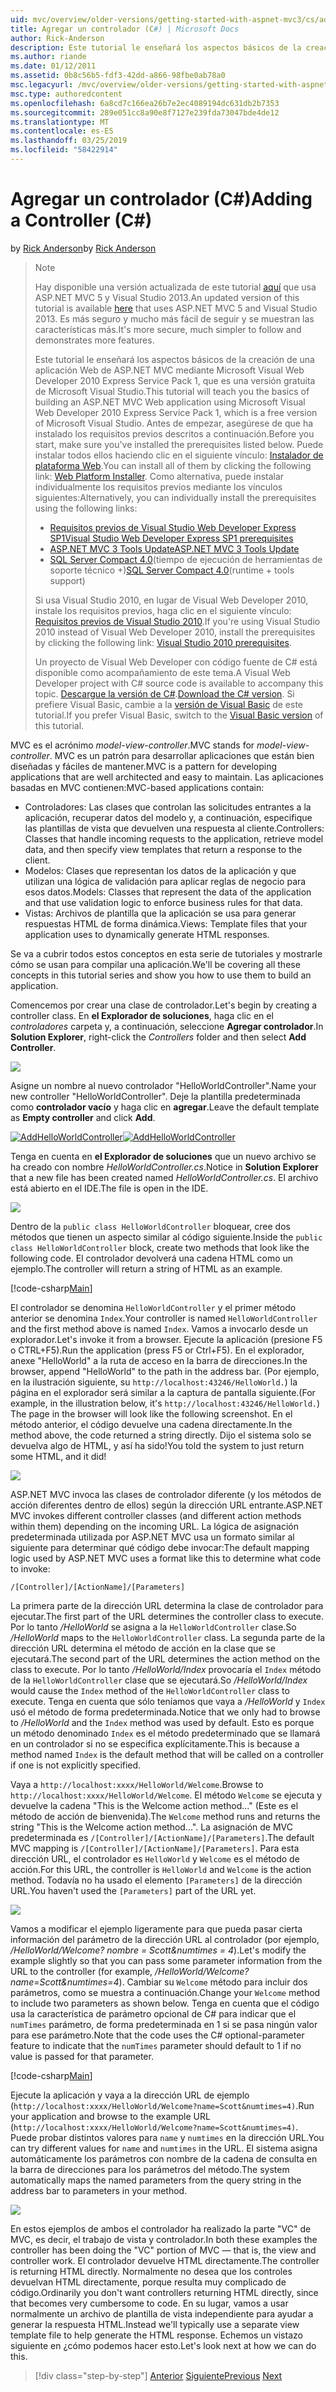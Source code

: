 ```yaml
---
uid: mvc/overview/older-versions/getting-started-with-aspnet-mvc3/cs/adding-a-controller
title: Agregar un controlador (C#) | Microsoft Docs
author: Rick-Anderson
description: Este tutorial le enseñará los aspectos básicos de la creación de una aplicación Web de ASP.NET MVC mediante Microsoft Visual Web Developer 2010 Express Service Pack 1, que creo...
ms.author: riande
ms.date: 01/12/2011
ms.assetid: 0b8c56b5-fdf3-42dd-a866-98fbe0ab78a0
msc.legacyurl: /mvc/overview/older-versions/getting-started-with-aspnet-mvc3/cs/adding-a-controller
msc.type: authoredcontent
ms.openlocfilehash: 6a8cd7c166ea26b7e2ec4089194dc631db2b7353
ms.sourcegitcommit: 289e051cc8a90e8f7127e239fda73047bde4de12
ms.translationtype: MT
ms.contentlocale: es-ES
ms.lasthandoff: 03/25/2019
ms.locfileid: "58422914"
---
```

<a name="adding-a-controller-c"></a><span data-ttu-id="d1202-103">Agregar un controlador (C#)</span><span class="sxs-lookup"><span data-stu-id="d1202-103">Adding a Controller (C#)</span></span>
====================
<span data-ttu-id="d1202-104">by [Rick Anderson]((https://twitter.com/RickAndMSFT))</span><span class="sxs-lookup"><span data-stu-id="d1202-104">by [Rick Anderson]((https://twitter.com/RickAndMSFT))</span></span>

> > [!NOTE]
> > <span data-ttu-id="d1202-105">Hay disponible una versión actualizada de este tutorial [aquí](../../../getting-started/introduction/getting-started.md) que usa ASP.NET MVC 5 y Visual Studio 2013.</span><span class="sxs-lookup"><span data-stu-id="d1202-105">An updated version of this tutorial is available [here](../../../getting-started/introduction/getting-started.md) that uses ASP.NET MVC 5 and Visual Studio 2013.</span></span> <span data-ttu-id="d1202-106">Es más seguro y mucho más fácil de seguir y se muestran las características más.</span><span class="sxs-lookup"><span data-stu-id="d1202-106">It's more secure, much simpler to follow and demonstrates more features.</span></span>
> 
> 
> <span data-ttu-id="d1202-107">Este tutorial le enseñará los aspectos básicos de la creación de una aplicación Web de ASP.NET MVC mediante Microsoft Visual Web Developer 2010 Express Service Pack 1, que es una versión gratuita de Microsoft Visual Studio.</span><span class="sxs-lookup"><span data-stu-id="d1202-107">This tutorial will teach you the basics of building an ASP.NET MVC Web application using Microsoft Visual Web Developer 2010 Express Service Pack 1, which is a free version of Microsoft Visual Studio.</span></span> <span data-ttu-id="d1202-108">Antes de empezar, asegúrese de que ha instalado los requisitos previos descritos a continuación.</span><span class="sxs-lookup"><span data-stu-id="d1202-108">Before you start, make sure you've installed the prerequisites listed below.</span></span> <span data-ttu-id="d1202-109">Puede instalar todos ellos haciendo clic en el siguiente vínculo: [Instalador de plataforma Web](https://www.microsoft.com/web/gallery/install.aspx?appid=VWD2010SP1Pack).</span><span class="sxs-lookup"><span data-stu-id="d1202-109">You can install all of them by clicking the following link: [Web Platform Installer](https://www.microsoft.com/web/gallery/install.aspx?appid=VWD2010SP1Pack).</span></span> <span data-ttu-id="d1202-110">Como alternativa, puede instalar individualmente los requisitos previos mediante los vínculos siguientes:</span><span class="sxs-lookup"><span data-stu-id="d1202-110">Alternatively, you can individually install the prerequisites using the following links:</span></span>
> 
> - [<span data-ttu-id="d1202-111">Requisitos previos de Visual Studio Web Developer Express SP1</span><span class="sxs-lookup"><span data-stu-id="d1202-111">Visual Studio Web Developer Express SP1 prerequisites</span></span>](https://www.microsoft.com/web/gallery/install.aspx?appid=VWD2010SP1Pack)
> - [<span data-ttu-id="d1202-112">ASP.NET MVC 3 Tools Update</span><span class="sxs-lookup"><span data-stu-id="d1202-112">ASP.NET MVC 3 Tools Update</span></span>](https://www.microsoft.com/web/gallery/install.aspx?appsxml=&amp;appid=MVC3)
> - <span data-ttu-id="d1202-113">[SQL Server Compact 4.0](https://www.microsoft.com/web/gallery/install.aspx?appid=SQLCE;SQLCEVSTools_4_0)(tiempo de ejecución de herramientas de soporte técnico +)</span><span class="sxs-lookup"><span data-stu-id="d1202-113">[SQL Server Compact 4.0](https://www.microsoft.com/web/gallery/install.aspx?appid=SQLCE;SQLCEVSTools_4_0)(runtime + tools support)</span></span>
> 
> <span data-ttu-id="d1202-114">Si usa Visual Studio 2010, en lugar de Visual Web Developer 2010, instale los requisitos previos, haga clic en el siguiente vínculo: [Requisitos previos de Visual Studio 2010](https://www.microsoft.com/web/gallery/install.aspx?appsxml=&amp;appid=VS2010SP1Pack).</span><span class="sxs-lookup"><span data-stu-id="d1202-114">If you're using Visual Studio 2010 instead of Visual Web Developer 2010, install the prerequisites by clicking the following link: [Visual Studio 2010 prerequisites](https://www.microsoft.com/web/gallery/install.aspx?appsxml=&amp;appid=VS2010SP1Pack).</span></span>
> 
> <span data-ttu-id="d1202-115">Un proyecto de Visual Web Developer con código fuente de C# está disponible como acompañamiento de este tema.</span><span class="sxs-lookup"><span data-stu-id="d1202-115">A Visual Web Developer project with C# source code is available to accompany this topic.</span></span> <span data-ttu-id="d1202-116">[Descargue la versión de C#](https://code.msdn.microsoft.com/Introduction-to-MVC-3-10d1b098).</span><span class="sxs-lookup"><span data-stu-id="d1202-116">[Download the C# version](https://code.msdn.microsoft.com/Introduction-to-MVC-3-10d1b098).</span></span> <span data-ttu-id="d1202-117">Si prefiere Visual Basic, cambie a la [versión de Visual Basic](../vb/intro-to-aspnet-mvc-3.md) de este tutorial.</span><span class="sxs-lookup"><span data-stu-id="d1202-117">If you prefer Visual Basic, switch to the [Visual Basic version](../vb/intro-to-aspnet-mvc-3.md) of this tutorial.</span></span>


<span data-ttu-id="d1202-118">MVC es el acrónimo *model-view-controller*.</span><span class="sxs-lookup"><span data-stu-id="d1202-118">MVC stands for *model-view-controller*.</span></span> <span data-ttu-id="d1202-119">MVC es un patrón para desarrollar aplicaciones que están bien diseñadas y fáciles de mantener.</span><span class="sxs-lookup"><span data-stu-id="d1202-119">MVC is a pattern for developing applications that are well architected and easy to maintain.</span></span> <span data-ttu-id="d1202-120">Las aplicaciones basadas en MVC contienen:</span><span class="sxs-lookup"><span data-stu-id="d1202-120">MVC-based applications contain:</span></span>

- <span data-ttu-id="d1202-121">Controladores: Las clases que controlan las solicitudes entrantes a la aplicación, recuperar datos del modelo y, a continuación, especifique las plantillas de vista que devuelven una respuesta al cliente.</span><span class="sxs-lookup"><span data-stu-id="d1202-121">Controllers: Classes that handle incoming requests to the application, retrieve model data, and then specify view templates that return a response to the client.</span></span>
- <span data-ttu-id="d1202-122">Modelos: Clases que representan los datos de la aplicación y que utilizan una lógica de validación para aplicar reglas de negocio para esos datos.</span><span class="sxs-lookup"><span data-stu-id="d1202-122">Models: Classes that represent the data of the application and that use validation logic to enforce business rules for that data.</span></span>
- <span data-ttu-id="d1202-123">Vistas: Archivos de plantilla que la aplicación se usa para generar respuestas HTML de forma dinámica.</span><span class="sxs-lookup"><span data-stu-id="d1202-123">Views: Template files that your application uses to dynamically generate HTML responses.</span></span>

<span data-ttu-id="d1202-124">Se va a cubrir todos estos conceptos en esta serie de tutoriales y mostrarle cómo se usan para compilar una aplicación.</span><span class="sxs-lookup"><span data-stu-id="d1202-124">We'll be covering all these concepts in this tutorial series and show you how to use them to build an application.</span></span>

<span data-ttu-id="d1202-125">Comencemos por crear una clase de controlador.</span><span class="sxs-lookup"><span data-stu-id="d1202-125">Let's begin by creating a controller class.</span></span> <span data-ttu-id="d1202-126">En **el Explorador de soluciones**, haga clic en el *controladores* carpeta y, a continuación, seleccione **Agregar controlador**.</span><span class="sxs-lookup"><span data-stu-id="d1202-126">In **Solution Explorer**, right-click the *Controllers* folder and then select **Add Controller**.</span></span>

[![](adding-a-controller/_static/image2.png)](adding-a-controller/_static/image1.png)

<span data-ttu-id="d1202-127">Asigne un nombre al nuevo controlador "HelloWorldController".</span><span class="sxs-lookup"><span data-stu-id="d1202-127">Name your new controller "HelloWorldController".</span></span> <span data-ttu-id="d1202-128">Deje la plantilla predeterminada como **controlador vacío** y haga clic en **agregar**.</span><span class="sxs-lookup"><span data-stu-id="d1202-128">Leave the default template as **Empty controller** and click **Add**.</span></span>

<span data-ttu-id="d1202-129">[![AddHelloWorldController](adding-a-controller/_static/image4.png)](adding-a-controller/_static/image3.png)</span><span class="sxs-lookup"><span data-stu-id="d1202-129">[![AddHelloWorldController](adding-a-controller/_static/image4.png)](adding-a-controller/_static/image3.png)</span></span>

<span data-ttu-id="d1202-130">Tenga en cuenta en **el Explorador de soluciones** que un nuevo archivo se ha creado con nombre *HelloWorldController.cs*.</span><span class="sxs-lookup"><span data-stu-id="d1202-130">Notice in **Solution Explorer** that a new file has been created named *HelloWorldController.cs*.</span></span> <span data-ttu-id="d1202-131">El archivo está abierto en el IDE.</span><span class="sxs-lookup"><span data-stu-id="d1202-131">The file is open in the IDE.</span></span>

![](adding-a-controller/_static/image5.png)

<span data-ttu-id="d1202-132">Dentro de la `public class HelloWorldController` bloquear, cree dos métodos que tienen un aspecto similar al código siguiente.</span><span class="sxs-lookup"><span data-stu-id="d1202-132">Inside the `public class HelloWorldController` block, create two methods that look like the following code.</span></span> <span data-ttu-id="d1202-133">El controlador devolverá una cadena HTML como un ejemplo.</span><span class="sxs-lookup"><span data-stu-id="d1202-133">The controller will return a string of HTML as an example.</span></span>

[!code-csharp[Main](adding-a-controller/samples/sample1.cs)]

<span data-ttu-id="d1202-134">El controlador se denomina `HelloWorldController` y el primer método anterior se denomina `Index`.</span><span class="sxs-lookup"><span data-stu-id="d1202-134">Your controller is named `HelloWorldController` and the first method above is named `Index`.</span></span> <span data-ttu-id="d1202-135">Vamos a invocarlo desde un explorador.</span><span class="sxs-lookup"><span data-stu-id="d1202-135">Let's invoke it from a browser.</span></span> <span data-ttu-id="d1202-136">Ejecute la aplicación (presione F5 o CTRL+F5).</span><span class="sxs-lookup"><span data-stu-id="d1202-136">Run the application (press F5 or Ctrl+F5).</span></span> <span data-ttu-id="d1202-137">En el explorador, anexe "HelloWorld" a la ruta de acceso en la barra de direcciones.</span><span class="sxs-lookup"><span data-stu-id="d1202-137">In the browser, append "HelloWorld" to the path in the address bar.</span></span> <span data-ttu-id="d1202-138">(Por ejemplo, en la ilustración siguiente, su `http://localhost:43246/HelloWorld.`) la página en el explorador será similar a la captura de pantalla siguiente.</span><span class="sxs-lookup"><span data-stu-id="d1202-138">(For example, in the illustration below, it's `http://localhost:43246/HelloWorld.`) The page in the browser will look like the following screenshot.</span></span> <span data-ttu-id="d1202-139">En el método anterior, el código devuelve una cadena directamente.</span><span class="sxs-lookup"><span data-stu-id="d1202-139">In the method above, the code returned a string directly.</span></span> <span data-ttu-id="d1202-140">Dijo el sistema solo se devuelva algo de HTML, y así ha sido!</span><span class="sxs-lookup"><span data-stu-id="d1202-140">You told the system to just return some HTML, and it did!</span></span>

![](adding-a-controller/_static/image6.png)

<span data-ttu-id="d1202-141">ASP.NET MVC invoca las clases de controlador diferente (y los métodos de acción diferentes dentro de ellos) según la dirección URL entrante.</span><span class="sxs-lookup"><span data-stu-id="d1202-141">ASP.NET MVC invokes different controller classes (and different action methods within them) depending on the incoming URL.</span></span> <span data-ttu-id="d1202-142">La lógica de asignación predeterminada utilizada por ASP.NET MVC usa un formato similar al siguiente para determinar qué código debe invocar:</span><span class="sxs-lookup"><span data-stu-id="d1202-142">The default mapping logic used by ASP.NET MVC uses a format like this to determine what code to invoke:</span></span>

`/[Controller]/[ActionName]/[Parameters]`

<span data-ttu-id="d1202-143">La primera parte de la dirección URL determina la clase de controlador para ejecutar.</span><span class="sxs-lookup"><span data-stu-id="d1202-143">The first part of the URL determines the controller class to execute.</span></span> <span data-ttu-id="d1202-144">Por lo tanto */HelloWorld* se asigna a la `HelloWorldController` clase.</span><span class="sxs-lookup"><span data-stu-id="d1202-144">So */HelloWorld* maps to the `HelloWorldController` class.</span></span> <span data-ttu-id="d1202-145">La segunda parte de la dirección URL determina el método de acción en la clase que se ejecutará.</span><span class="sxs-lookup"><span data-stu-id="d1202-145">The second part of the URL determines the action method on the class to execute.</span></span> <span data-ttu-id="d1202-146">Por lo tanto */HelloWorld/Index* provocaría el `Index` método de la `HelloWorldController` clase que se ejecutará.</span><span class="sxs-lookup"><span data-stu-id="d1202-146">So */HelloWorld/Index* would cause the `Index` method of the `HelloWorldController` class to execute.</span></span> <span data-ttu-id="d1202-147">Tenga en cuenta que sólo teníamos que vaya a */HelloWorld* y `Index` usó el método de forma predeterminada.</span><span class="sxs-lookup"><span data-stu-id="d1202-147">Notice that we only had to browse to */HelloWorld* and the `Index` method was used by default.</span></span> <span data-ttu-id="d1202-148">Esto es porque un método denominado `Index` es el método predeterminado que se llamará en un controlador si no se especifica explícitamente.</span><span class="sxs-lookup"><span data-stu-id="d1202-148">This is because a method named `Index` is the default method that will be called on a controller if one is not explicitly specified.</span></span>

<span data-ttu-id="d1202-149">Vaya a `http://localhost:xxxx/HelloWorld/Welcome`.</span><span class="sxs-lookup"><span data-stu-id="d1202-149">Browse to `http://localhost:xxxx/HelloWorld/Welcome`.</span></span> <span data-ttu-id="d1202-150">El método `Welcome` se ejecuta y devuelve la cadena "This is the Welcome action method..." (Este es el método de acción de bienvenida).</span><span class="sxs-lookup"><span data-stu-id="d1202-150">The `Welcome` method runs and returns the string "This is the Welcome action method...".</span></span> <span data-ttu-id="d1202-151">La asignación de MVC predeterminada es `/[Controller]/[ActionName]/[Parameters]`.</span><span class="sxs-lookup"><span data-stu-id="d1202-151">The default MVC mapping is `/[Controller]/[ActionName]/[Parameters]`.</span></span> <span data-ttu-id="d1202-152">Para esta dirección URL, el controlador es `HelloWorld` y `Welcome` es el método de acción.</span><span class="sxs-lookup"><span data-stu-id="d1202-152">For this URL, the controller is `HelloWorld` and `Welcome` is the action method.</span></span> <span data-ttu-id="d1202-153">Todavía no ha usado el elemento `[Parameters]` de la dirección URL.</span><span class="sxs-lookup"><span data-stu-id="d1202-153">You haven't used the `[Parameters]` part of the URL yet.</span></span>

![](adding-a-controller/_static/image7.png)

<span data-ttu-id="d1202-154">Vamos a modificar el ejemplo ligeramente para que pueda pasar cierta información del parámetro de la dirección URL al controlador (por ejemplo, */HelloWorld/Welcome? nombre = Scott&amp;numtimes = 4*).</span><span class="sxs-lookup"><span data-stu-id="d1202-154">Let's modify the example slightly so that you can pass some parameter information from the URL to the controller (for example, */HelloWorld/Welcome?name=Scott&amp;numtimes=4*).</span></span> <span data-ttu-id="d1202-155">Cambiar su `Welcome` método para incluir dos parámetros, como se muestra a continuación.</span><span class="sxs-lookup"><span data-stu-id="d1202-155">Change your `Welcome` method to include two parameters as shown below.</span></span> <span data-ttu-id="d1202-156">Tenga en cuenta que el código usa la característica de parámetro opcional de C# para indicar que el `numTimes` parámetro, de forma predeterminada en 1 si se pasa ningún valor para ese parámetro.</span><span class="sxs-lookup"><span data-stu-id="d1202-156">Note that the code uses the C# optional-parameter feature to indicate that the `numTimes` parameter should default to 1 if no value is passed for that parameter.</span></span>

[!code-csharp[Main](adding-a-controller/samples/sample2.cs)]

<span data-ttu-id="d1202-157">Ejecute la aplicación y vaya a la dirección URL de ejemplo (`http://localhost:xxxx/HelloWorld/Welcome?name=Scott&numtimes=4)`.</span><span class="sxs-lookup"><span data-stu-id="d1202-157">Run your application and browse to the example URL (`http://localhost:xxxx/HelloWorld/Welcome?name=Scott&numtimes=4)`.</span></span> <span data-ttu-id="d1202-158">Puede probar distintos valores para `name` y `numtimes` en la dirección URL.</span><span class="sxs-lookup"><span data-stu-id="d1202-158">You can try different values for `name` and `numtimes` in the URL.</span></span> <span data-ttu-id="d1202-159">El sistema asigna automáticamente los parámetros con nombre de la cadena de consulta en la barra de direcciones para los parámetros del método.</span><span class="sxs-lookup"><span data-stu-id="d1202-159">The system automatically maps the named parameters from the query string in the address bar to parameters in your method.</span></span>

![](adding-a-controller/_static/image8.png)

<span data-ttu-id="d1202-160">En estos ejemplos de ambos el controlador ha realizado la parte "VC" de MVC, es decir, el trabajo de vista y controlador.</span><span class="sxs-lookup"><span data-stu-id="d1202-160">In both these examples the controller has been doing the "VC" portion of MVC — that is, the view and controller work.</span></span> <span data-ttu-id="d1202-161">El controlador devuelve HTML directamente.</span><span class="sxs-lookup"><span data-stu-id="d1202-161">The controller is returning HTML directly.</span></span> <span data-ttu-id="d1202-162">Normalmente no desea que los controles devuelvan HTML directamente, porque resulta muy complicado de código.</span><span class="sxs-lookup"><span data-stu-id="d1202-162">Ordinarily you don't want controllers returning HTML directly, since that becomes very cumbersome to code.</span></span> <span data-ttu-id="d1202-163">En su lugar, vamos a usar normalmente un archivo de plantilla de vista independiente para ayudar a generar la respuesta HTML.</span><span class="sxs-lookup"><span data-stu-id="d1202-163">Instead we'll typically use a separate view template file to help generate the HTML response.</span></span> <span data-ttu-id="d1202-164">Echemos un vistazo siguiente en ¿cómo podemos hacer esto.</span><span class="sxs-lookup"><span data-stu-id="d1202-164">Let's look next at how we can do this.</span></span>

> [!div class="step-by-step"]
> <span data-ttu-id="d1202-165">[Anterior](intro-to-aspnet-mvc-3.md)
> [Siguiente](adding-a-view.md)</span><span class="sxs-lookup"><span data-stu-id="d1202-165">[Previous](intro-to-aspnet-mvc-3.md)
[Next](adding-a-view.md)</span></span>
